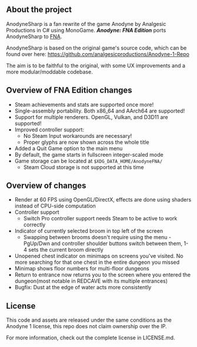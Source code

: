 About the project
-------------
AnodyneSharp is a fan rewrite of the game Anodyne by Analgesic Productions in C# using MonoGame. _**Anodyne: FNA Edition**_ ports AnodyneSharp to [FNA](https://fna-xna.github.io/).

AnodyneSharp is based on the original game's source code, which can be found over here: https://github.com/analgesicproductions/Anodyne-1-Repo

The aim is to be faithful to the original, with some UX improvements and a more modular/moddable codebase.

Overview of FNA Edition changes
---------------
- Steam achievements and stats are supported once more!
- Single-assembly portability. Both x86_64 and AArch64 are supported!
- Support for multiple renderers. OpenGL, Vulkan, and D3D11 are supported!
- Improved controller support:
    - No Steam Input workarounds are necessary!
    - Proper glyphs are now shown across the whole title
- Added a Quit Game option to the main menu
- By default, the game starts in fullscreen integer-scaled mode
- Game storage can be located at `$XDG_DATA_HOME/AnodyneFNA/`
    - Steam Cloud storage is not supported at this time

Overview of changes
---------------
 - Render at 60 FPS using OpenGL/DirectX, effects are done using shaders instead of CPU-side computation
 - Controller support
   - Switch Pro controller support needs Steam to be active to work correctly
 - Indicator of currently selected broom in top left of the screen
   - Swapping between brooms doesn't require using the menu - PgUp/Dwn and controller shoulder buttons switch between them, 1-4 sets the current broom directly
 - Unopened chest indicator on minimaps on screens you've visited. No more searching for that one chest in the entire dungeon you missed
 - Minimap shows floor numbers for multi-floor dungeons
 - Return to entrance now returns you to the screen where you entered the dungeon(most notable in REDCAVE with its multiple entrances)
 - Bugfix: Dust at the edge of water acts more consistently


License
----
This code and assets are released under the same conditions as the Anodyne 1 license, this repo does not claim ownership over the IP.

For more information, check out the complete license in LICENSE.md.
